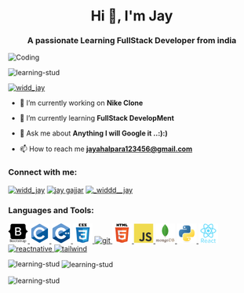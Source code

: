 <h1 align="center">Hi 👋, I'm Jay</h1>
<h3 align="center">A passionate Learning FullStack Developer from india</h3>
<img align="right " alt="Coding " width="400 " src="https://cdn.dribbble.com/users/416610/screenshots/4801105/coding_desk_flat_vector_ui_ux_design_illustration_motion_animation_gif2.gif "></img>

<p align="left"> <img src="https://komarev.com/ghpvc/?username=learning-stud&label=Profile%20views&color=0e75b6&style=flat" alt="learning-stud" /> </p>

<p align="left"> <a href="https://twitter.com/widd_jay" target="blank"><img src="https://img.shields.io/twitter/follow/widd_jay?logo=twitter&style=for-the-badge" alt="widd_jay" /></a> </p>

- 🔭 I’m currently working on **Nike Clone**

- 🌱 I’m currently learning **FullStack DevelopMent**

- 💬 Ask me about **Anything I will Google it ..:):)**

- 📫 How to reach me **jayahalpara123456@gmail.com**

<h3 align="left">Connect with me:</h3>
<p align="left">
<a href="https://twitter.com/widd_jay" target="blank"><img align="center" src="https://raw.githubusercontent.com/rahuldkjain/github-profile-readme-generator/master/src/images/icons/Social/twitter.svg" alt="widd_jay" height="30" width="40" /></a>
<a href="https://linkedin.com/in/jay gajjar" target="blank"><img align="center" src="https://raw.githubusercontent.com/rahuldkjain/github-profile-readme-generator/master/src/images/icons/Social/linked-in-alt.svg" alt="jay gajjar" height="30" width="40" /></a>
<a href="https://instagram.com/_widdd__jay" target="blank"><img align="center" src="https://raw.githubusercontent.com/rahuldkjain/github-profile-readme-generator/master/src/images/icons/Social/instagram.svg" alt="_widdd__jay" height="30" width="40" /></a>
</p>

<h3 align="left">Languages and Tools:</h3>
<p align="left"> <a href="https://getbootstrap.com" target="_blank" rel="noreferrer"> <img src="https://raw.githubusercontent.com/devicons/devicon/master/icons/bootstrap/bootstrap-plain-wordmark.svg" alt="bootstrap" width="40" height="40"/> </a> <a href="https://www.cprogramming.com/" target="_blank" rel="noreferrer"> <img src="https://raw.githubusercontent.com/devicons/devicon/master/icons/c/c-original.svg" alt="c" width="40" height="40"/> </a> <a href="https://www.w3schools.com/cpp/" target="_blank" rel="noreferrer"> <img src="https://raw.githubusercontent.com/devicons/devicon/master/icons/cplusplus/cplusplus-original.svg" alt="cplusplus" width="40" height="40"/> </a> <a href="https://www.w3schools.com/css/" target="_blank" rel="noreferrer"> <img src="https://raw.githubusercontent.com/devicons/devicon/master/icons/css3/css3-original-wordmark.svg" alt="css3" width="40" height="40"/> </a> <a href="https://git-scm.com/" target="_blank" rel="noreferrer"> <img src="https://www.vectorlogo.zone/logos/git-scm/git-scm-icon.svg" alt="git" width="40" height="40"/> </a> <a href="https://www.w3.org/html/" target="_blank" rel="noreferrer"> <img src="https://raw.githubusercontent.com/devicons/devicon/master/icons/html5/html5-original-wordmark.svg" alt="html5" width="40" height="40"/> </a> <a href="https://developer.mozilla.org/en-US/docs/Web/JavaScript" target="_blank" rel="noreferrer"> <img src="https://raw.githubusercontent.com/devicons/devicon/master/icons/javascript/javascript-original.svg" alt="javascript" width="40" height="40"/> </a> <a href="https://www.mongodb.com/" target="_blank" rel="noreferrer"> <img src="https://raw.githubusercontent.com/devicons/devicon/master/icons/mongodb/mongodb-original-wordmark.svg" alt="mongodb" width="40" height="40"/> </a> <a href="https://www.python.org" target="_blank" rel="noreferrer"> <img src="https://raw.githubusercontent.com/devicons/devicon/master/icons/python/python-original.svg" alt="python" width="40" height="40"/> </a> <a href="https://reactjs.org/" target="_blank" rel="noreferrer"> <img src="https://raw.githubusercontent.com/devicons/devicon/master/icons/react/react-original-wordmark.svg" alt="react" width="40" height="40"/> </a> <a href="https://reactnative.dev/" target="_blank" rel="noreferrer"> <img src="https://reactnative.dev/img/header_logo.svg" alt="reactnative" width="40" height="40"/> </a> <a href="https://tailwindcss.com/" target="_blank" rel="noreferrer"> <img src="https://www.vectorlogo.zone/logos/tailwindcss/tailwindcss-icon.svg" alt="tailwind" width="40" height="40"/> </a> </p>

<p><img align="left" src="https://github-readme-stats.vercel.app/api/top-langs?username=learning-stud&show_icons=true&locale=en&layout=compact" alt="learning-stud" /></p>

<p>&nbsp;<img align="center" src="https://github-readme-stats.vercel.app/api?username=learning-stud&show_icons=true&locale=en" alt="learning-stud" /></p>

<p><img align="center" src="https://github-readme-streak-stats.herokuapp.com/?user=learning-stud&" alt="learning-stud" /></p>
